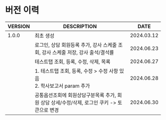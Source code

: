 <br/>
<br/>

# 버전 이력

| VERSION | DESCRIPTION                                               | DATE       |
|---------|-----------------------------------------------------------|------------|
| 1.0.0   | 최초 생성                                                     | 2024.03.12 |
|         | 로그인, 상담 회원등록 추가, 강사 스케줄 조회, 강사 스케줄 저장, 강사 출석/결석률          | 2024.06.23 |
|         | 테스트탭 조회, 등록, 수정, 삭제, 목록                                   | 2024.06.27 |
|         | 1. 테스트탭 조회, 등록, 수정 > 수정 사항 있음<br/> 2. 학사보고서 param 추가      | 2024.06.28 |
|         | 공통옵션조회에 회원상담구분목록 추가, 회원 상담 상세/수정/삭제, 로그인 쿠키 -> 토큰으로 변경 | 2024.06.30 |
            
<br/>
<br/>